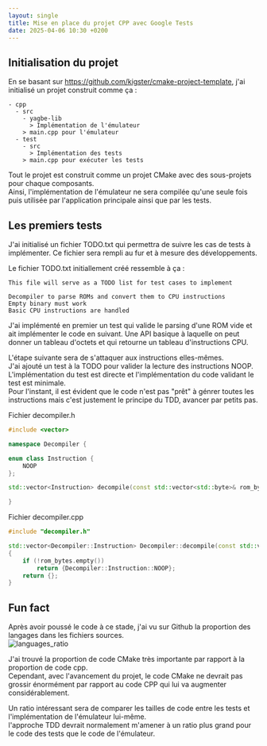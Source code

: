 ```yaml
---
layout: single
title: Mise en place du projet CPP avec Google Tests
date: 2025-04-06 10:30 +0200
---
```


## Initialisation du projet

En se basant sur https://github.com/kigster/cmake-project-template, j'ai initialisé un projet construit comme ça :
```
- cpp
  - src
    - yagbe-lib
      > Implémentation de l'émulateur
    > main.cpp pour l'émulateur
  - test
    - src
      > Implémentation des tests
    > main.cpp pour exécuter les tests
```

Tout le projet est construit comme un projet CMake avec des sous-projets pour chaque composants.  
Ainsi, l'implémentation de l'émulateur ne sera compilée qu'une seule fois puis utilisée par l'application principale ainsi que par les tests.

## Les premiers tests
J'ai initialisé un fichier TODO.txt qui permettra de suivre les cas de tests à implémenter. Ce fichier sera rempli au fur et à mesure des développements.

Le fichier TODO.txt initiallement créé ressemble à ça :
```
This file will serve as a TODO list for test cases to implement

Decompiler to parse ROMs and convert them to CPU instructions
Empty binary must work
Basic CPU instructions are handled
```

J'ai implémenté en premier un test qui valide le parsing d'une ROM vide et ait implémenter le code en suivant. Une API basique à laquelle on peut donner un tableau d'octets et qui retourne un tableau d'instructions CPU.

L'étape suivante sera de s'attaquer aux instructions elles-mêmes.  
J'ai ajouté un test à la TODO pour valider la lecture des instructions NOOP. L'implémentation du test est directe et l'implémentation du code validant le test est minimale.  
Pour l'instant, il est évident que le code n'est pas "prêt" à génrer toutes les instructions mais c'est justement le principe du TDD, avancer par petits pas.

Fichier decompiler.h
```cpp
#include <vector>

namespace Decompiler {

enum class Instruction {
    NOOP
};

std::vector<Instruction> decompile(const std::vector<std::byte>& rom_bytes);

}
```

Fichier decompiler.cpp
```cpp
#include "decompiler.h"

std::vector<Decompiler::Instruction> Decompiler::decompile(const std::vector<std::byte>& rom_bytes)
{
    if (!rom_bytes.empty())
        return {Decompiler::Instruction::NOOP};
    return {};
}
```

## Fun fact

Après avoir poussé le code à ce stade, j'ai vu sur Github la proportion des langages dans les fichiers sources.  
![languages_ratio](/yagbe/assets/images/languages_ratio.png)

J'ai trouvé la proportion de code CMake très importante par rapport à la proportion de code cpp.  
Cependant, avec l'avancement du projet, le code CMake ne devrait pas grossir énormément par rapport au code CPP qui lui va augmenter considérablement.

Un ratio intéressant sera de comparer les tailles de code entre les tests et l'implémentation de l'émulateur lui-même.  
l'approche TDD devrait normalement m'amener à un ratio plus grand pour le code des tests que le code de l'émulateur.